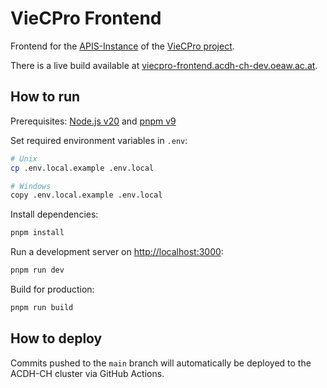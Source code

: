 # VieCPro Frontend

Frontend for the [APIS-Instance](https://viecpro-dev.acdh-dev.oeaw.ac.at/) of the
[VieCPro project](https://viecpro.oeaw.ac.at/).

There is a live build available at
[viecpro-frontend.acdh-ch-dev.oeaw.ac.at](https://viecpro-frontend.acdh-ch-dev.oeaw.ac.at/).

## How to run

Prerequisites: [Node.js v20](https://nodejs.org/en/download) and
[pnpm v9](https://pnpm.io/installation)

Set required environment variables in `.env`:

```bash
# Unix
cp .env.local.example .env.local

# Windows
copy .env.local.example .env.local
```

Install dependencies:

```bash
pnpm install
```

Run a development server on <http://localhost:3000>:

```bash
pnpm run dev
```

Build for production:

```bash
pnpm run build
```

## How to deploy

Commits pushed to the `main` branch will automatically be deployed to the ACDH-CH cluster via GitHub
Actions.
